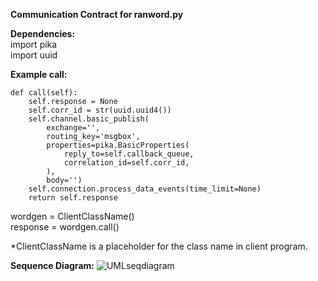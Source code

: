 <b>Communication Contract for ranword.py</b>

<b>Dependencies:</b>
<br>import pika
<br>import uuid


<b>Example call:</b>

    def call(self):
        self.response = None
        self.corr_id = str(uuid.uuid4())
        self.channel.basic_publish(
            exchange='',
            routing_key='msgbox',
            properties=pika.BasicProperties(
                reply_to=self.callback_queue,
                correlation_id=self.corr_id,
            ),
            body='')
        self.connection.process_data_events(time_limit=None)
        return self.response
        
  wordgen = ClientClassName()
  <br>response = wordgen.call()

  
  *ClientClassName is a placeholder for the class name in client program.
  
  
<b>Sequence Diagram:</b>
![UMLseqdiagram](https://user-images.githubusercontent.com/102643404/219220146-3294bc8f-6b1e-4141-9c89-480c4037f982.jpg)

